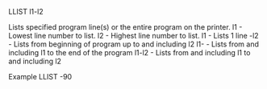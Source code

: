 LLIST l1-l2

Lists specified program line(s) or the entire program on the printer.
  l1  - Lowest line number to list.
  l2  - Highest line number to list.
        l1    - Lists 1 line
        -l2   - Lists from beginning of program up to and including l2
        l1-   - Lists from and including l1 to the end of the program
        l1-l2 - Lists from and including l1 to and including l2

Example
LLIST -90
